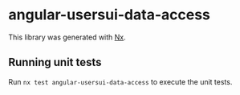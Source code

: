 # angular-usersui-data-access

This library was generated with [Nx](https://nx.dev).

## Running unit tests

Run `nx test angular-usersui-data-access` to execute the unit tests.
